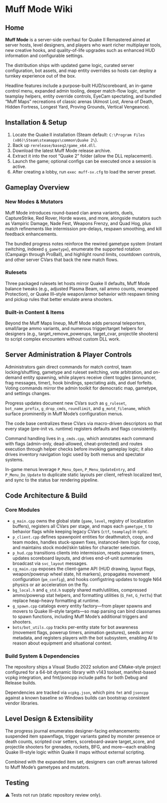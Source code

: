 # Muff Mode Wiki

## Home
**Muff Mode** is a server-side overhaul for Quake II Remastered aimed at server hosts, level designers, and players who want richer multiplayer tools, new creative hooks, and quality-of-life upgrades such as enhanced HUD information and configurable settings.

The distribution ships with updated game logic, curated server configuration, bot assets, and map entity overrides so hosts can deploy a turnkey experience out of the box.

Headline features include a purpose-built HUD/scoreboard, an in-game control menu, expanded admin tooling, deeper match-flow logic, smarter teamplay helpers, entity override controls, EyeCam spectating, and bundled “Muff Maps” recreations of classic arenas (Almost Lost, Arena of Death, Hidden Fortress, Longest Yard, Proving Grounds, Vertical Vengeance).

## Installation & Setup
1. Locate the Quake II installation (Steam default: `C:\Program Files (x86)\Steam\steamapps\common\Quake 2\`).
2. Back up `rerelease/baseq2/game_x64.dll`.
3. Download the latest Muff Mode release archive.
4. Extract it into the root “Quake 2” folder (allow the DLL replacement).
5. Launch the game; optional configs can be executed once a session is active.
6. After creating a lobby, run `exec muff-sv.cfg` to load the server preset.

## Gameplay Overview

### New Modes & Mutators
Muff Mode introduces round-based clan arena variants, duels, CaptureStrike, Red Rover, Horde waves, and more, alongside mutators such as Vampiric Damage, Nade Fest, Weapons Frenzy, and Quad Hog, plus match refinements like intermission pre-delays, respawn smoothing, and kill feedback enhancements.

The bundled progress notes reinforce the rewired gametype system (instant switching, indexed `g_gametype`), enumerate the supported rotation (Campaign through ProBall), and highlight round limits, countdown controls, and other server CVars that back the new match flows.

### Rulesets
Three packaged rulesets let hosts mirror Quake II defaults, Muff Mode balance tweaks (e.g., adjusted Plasma Beam, rail ammo counts, revamped Protection), or Quake III–style weapon/armor behavior with respawn timing and pickup rules that better emulate arena shooters.

### Built-in Content & Items
Beyond the Muff Maps lineup, Muff Mode adds personal teleporters, small/large ammo variants, and numerous trigger/target helpers for designers (e.g., target_remove_powerups, target_cvar, projectile shooters) to script complex encounters without custom DLL work.

## Server Administration & Player Controls
Administrators gain direct commands for match control, team locking/shuffling, gametype and ruleset switching, vote arbitration, and on-demand entity spawning, while players receive client toggles (announcer, frag messages, timer), hook bindings, spectating aids, and duel forfeits. Voting commands mirror the admin toolkit for democratic map, gametype, and settings changes.

Progress updates document new CVars such as `g_ruleset`, `bot_name_prefix`, `g_drop_cmds`, `roundlimit`, and `g_motd_filename`, which surface prominently in Muff Mode’s configuration menus.

The code base centralizes these CVars via macro-driven descriptors so that every stage (pre-init vs. runtime) registers defaults and flags consistently.

Command handling lives in `g_cmds.cpp`, which annotates each command with flags (admin-only, dead-allowed, cheat-protected) and routes execution through helper checks before invoking gameplay logic; it also drives inventory navigation logic used by both menus and spectator systems.

In-game menus leverage `P_Menu_Open`, `P_Menu_UpdateEntry`, and `P_Menu_Do_Update` to duplicate static layouts per client, refresh localized text, and sync to the status bar rendering pipeline.

## Code Architecture & Build

### Core Modules
- `g_main.cpp` owns the global state (`game`, `level`, registry of localization buffers), registers all CVars per stage, and maps each `gametype_t` to behavior flags while keeping legacy CVars (`ctf`, `teamplay`) in sync.
- `p_client.cpp` defines spawnpoint entities for deathmatch, coop, and team modes, handles stuck-spawn fixes, instanced-item logic for coop, and maintains stock model/skin tables for character selection.
- `p_hud.cpp` transitions clients into intermission, resets powerup timers, updates scoreboard layouts, and drives end-of-unit summaries broadcast via `svc_layout` messages.
- `cg_main.cpp` exposes the client-game API (HUD drawing, layout flags, weapon/powerup wheel state, hit markers), propagates movement configuration (`pm_config`), and hooks configstring updates to toggle N64 physics or air acceleration on the fly.
- `bg_local.h` and `q_std.h` supply shared math/utilities, compressed ammo/powerup stat helpers, and formatting utilities (`G_Fmt`, `G_FmtTo`) that replace heap-heavy formatting at runtime.
- `g_spawn.cpp` catalogs every entity factory—from player spawns and movers to Quake III–style targets—so map parsing can bind classnames to spawn functions, including Muff Mode’s additional triggers and shooters.
- `bots/bot_utils.cpp` tracks per-entity state for bot awareness (movement flags, powerup timers, animation gestures), seeds armor metadata, and registers players with the bot subsystem, enabling AI to reason about equipment and situational context.

### Build System & Dependencies
The repository ships a Visual Studio 2022 solution and CMake-style project configured for a 64-bit dynamic library with v143 toolset, manifest-based vcpkg integration, and fmt/jsoncpp include paths for both Debug and Release builds.

Dependencies are tracked via `vcpkg.json`, which pins `fmt` and `jsoncpp` against a known baseline so Windows builds can bootstrap consistent vendor libraries.

## Level Design & Extensibility
The progress journal enumerates designer-facing enhancements: suspended item spawnflags, trigger variants gated by monster presence or death counts, scripted cvar setters, scoreboard-aware target_score, and projectile shooters for grenades, rockets, BFG, and more—each enabling Quake III–style logic within Quake II maps without external scripting.

Combined with the expanded item set, designers can craft arenas tailored to Muff Mode’s gametypes and mutators.

## Testing
⚠️ Tests not run (static repository review only).
